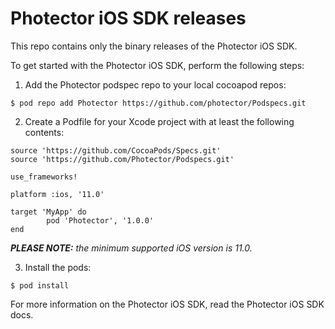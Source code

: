 # Photector iOS SDK releases

This repo contains only the binary releases of the Photector iOS SDK.

To get started with the Photector iOS SDK, perform the following steps:

1. Add the Photector podspec repo to your local cocoapod repos: 
```
$ pod repo add Photector https://github.com/photector/Podspecs.git
```

2. Create a Podfile for your Xcode project with at least the following contents:
```
source 'https://github.com/CocoaPods/Specs.git'
source 'https://github.com/Photector/Podspecs.git'

use_frameworks!

platform :ios, '11.0'

target 'MyApp' do
        pod 'Photector', '1.0.0'
end
```
*__PLEASE NOTE:__ the minimum supported iOS version is 11.0.*

3. Install the pods: 
```
$ pod install
```

For more information on the Photector iOS SDK, read the Photector iOS SDK docs.
